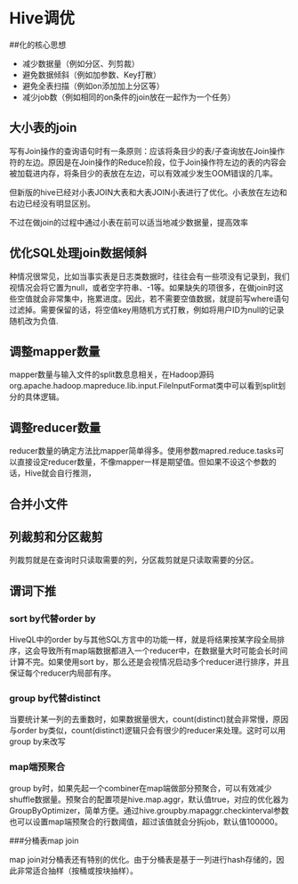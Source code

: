 # Hive调优

##化的核心思想

* 减少数据量（例如分区、列剪裁）
* 避免数据倾斜（例如加参数、Key打散）
* 避免全表扫描（例如on添加加上分区等）
* 减少job数（例如相同的on条件的join放在一起作为一个任务）

## 大小表的join

写有Join操作的查询语句时有一条原则：应该将条目少的表/子查询放在Join操作符的左边。原因是在Join操作的Reduce阶段，位于Join操作符左边的表的内容会被加载进内存，将条目少的表放在左边，可以有效减少发生OOM错误的几率。

但新版的hive已经对小表JOIN大表和大表JOIN小表进行了优化。小表放在左边和右边已经没有明显区别。

不过在做join的过程中通过小表在前可以适当地减少数据量，提高效率

## 优化SQL处理join数据倾斜

种情况很常见，比如当事实表是日志类数据时，往往会有一些项没有记录到，我们视情况会将它置为null，或者空字符串、-1等。如果缺失的项很多，在做join时这些空值就会非常集中，拖累进度。因此，若不需要空值数据，就提前写where语句过滤掉。需要保留的话，将空值key用随机方式打散，例如将用户ID为null的记录随机改为负值.

## 调整mapper数量

mapper数量与输入文件的split数息息相关，在Hadoop源码org.apache.hadoop.mapreduce.lib.input.FileInputFormat类中可以看到split划分的具体逻辑。

## 调整reducer数量

reducer数量的确定方法比mapper简单得多。使用参数mapred.reduce.tasks可以直接设定reducer数量，不像mapper一样是期望值。但如果不设这个参数的话，Hive就会自行推测，

## 合并小文件

## 列裁剪和分区裁剪

列裁剪就是在查询时只读取需要的列，分区裁剪就是只读取需要的分区。

## 谓词下推

### sort by代替order by

HiveQL中的order by与其他SQL方言中的功能一样，就是将结果按某字段全局排序，这会导致所有map端数据都进入一个reducer中，在数据量大时可能会长时间计算不完。如果使用sort by，那么还是会视情况启动多个reducer进行排序，并且保证每个reducer内局部有序。


### group by代替distinct

当要统计某一列的去重数时，如果数据量很大，count(distinct)就会非常慢，原因与order by类似，count(distinct)逻辑只会有很少的reducer来处理。这时可以用group by来改写

### map端预聚合

group by时，如果先起一个combiner在map端做部分预聚合，可以有效减少shuffle数据量。预聚合的配置项是hive.map.aggr，默认值true，对应的优化器为GroupByOptimizer，简单方便。通过hive.groupby.mapaggr.checkinterval参数也可以设置map端预聚合的行数阈值，超过该值就会分拆job，默认值100000。


###分桶表map join

map join对分桶表还有特别的优化。由于分桶表是基于一列进行hash存储的，因此非常适合抽样（按桶或按块抽样）。